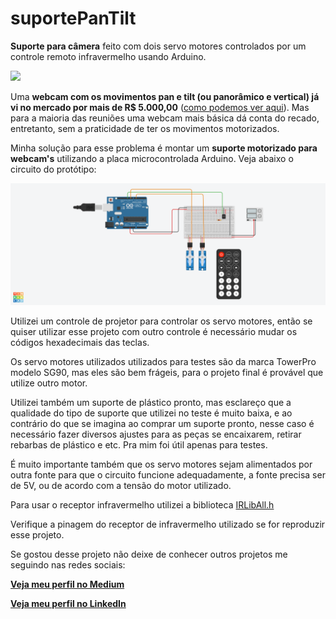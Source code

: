 # suportePanTilt
**Suporte para câmera** feito com dois servo motores controlados por um controle remoto infravermelho usando Arduino.

![](https://github.com/fabioTowers/suportePanTilt/blob/main/teste_suporte_pt.gif)

Uma **webcam com os movimentos pan e tilt (ou panorâmico e vertical) já vi no mercado por mais de R$ 5.000,00** ([como podemos ver aqui](https://www.timix.com.br/logitech/960-001184.html?gclid=EAIaIQobChMIk6uBhPud7QIVCgWRCh1cbwDIEAQYASABEgLHzvD_BwE)). Mas para a maioria das reuniões uma webcam mais básica dá conta do recado, entretanto, sem a praticidade de ter os movimentos motorizados.

Minha solução para esse problema é montar um **suporte motorizado para webcam's** utilizando a placa microcontrolada Arduino. Veja abaixo o circuito do protótipo:

![](https://github.com/fabioTowers/suportePanTilt/blob/main/Stunning%20Amur-Wluff.png)

Utilizei um controle de projetor para controlar os servo motores, então se quiser utilizar esse projeto com outro controle é necessário mudar os códigos hexadecimais das teclas.

Os servo motores utilizados utilizados para testes são da marca TowerPro modelo SG90, mas eles são bem frágeis, para o projeto final é provável que utilize outro motor.

Utilizei também um suporte de plástico pronto, mas esclareço que a qualidade do tipo de suporte que utilizei no teste é muito baixa, e ao contrário do que se imagina ao comprar um suporte pronto, nesse caso é necessário fazer diversos ajustes para as peças se encaixarem, retirar rebarbas de plástico e etc. Pra mim foi útil apenas para testes.

É muito importante também que os servo motores sejam alimentados por outra fonte para que o circuito funcione adequadamente, a fonte precisa ser de 5V, ou de acordo com a tensão do motor utilizado.

Para usar o receptor infravermelho utilizei a biblioteca [IRLibAll.h](https://github.com/cyborg5/IRLib2)

Verifique a pinagem do receptor de infravermelho utilizado se for reproduzir esse projeto.

Se gostou desse projeto não deixe de conhecer outros projetos me seguindo nas redes sociais:

[**Veja meu perfil no Medium**](https://medium.com/@fabiomendes_95615)

[**Veja meu perfil no LinkedIn**](https://www.linkedin.com/in/fabio-mendes-35743b128)
